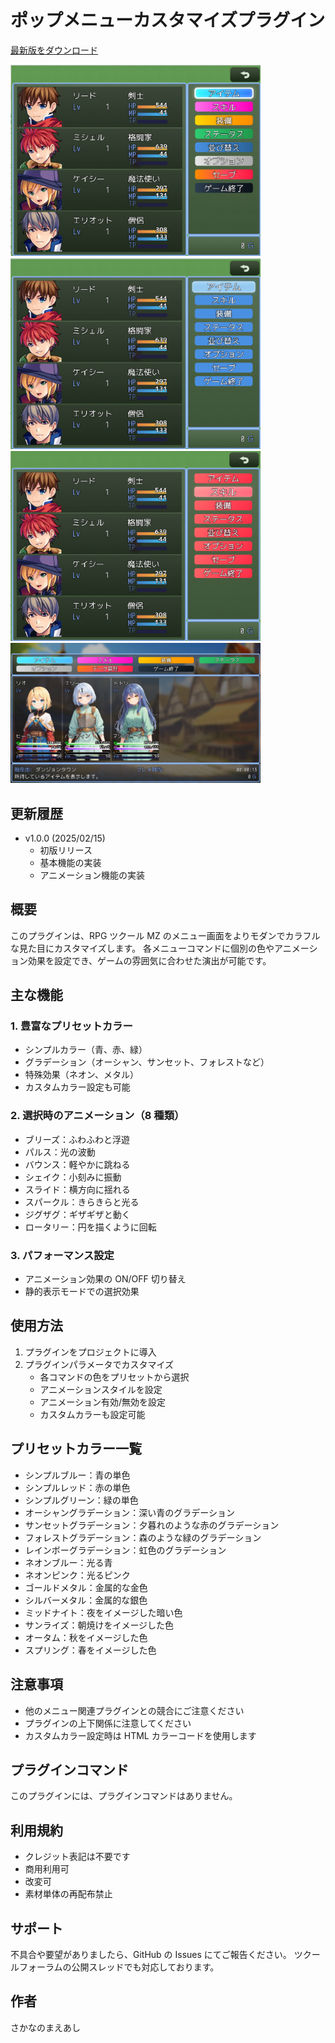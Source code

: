 # ポップメニューカスタマイズプラグイン

[最新版をダウンロード](https://raw.githubusercontent.com/fishs075/MZ/refs/heads/main/SKM_pop_menu.js)

<!-- ここに画像を入れる予定 -->

<img src="../images/SKM_pop_menu1.png" width="400"><img src="../images/SKM_pop_menu2.png" width="400">  
<img src="../images/SKM_pop_menu3.png" width="400"><img src="../images/SKM_pop_menu4.png" width="400">

## 更新履歴

-   v1.0.0 (2025/02/15)
    -   初版リリース
    -   基本機能の実装
    -   アニメーション機能の実装

## 概要

このプラグインは、RPG ツクール MZ のメニュー画面をよりモダンでカラフルな見た目にカスタマイズします。
各メニューコマンドに個別の色やアニメーション効果を設定でき、ゲームの雰囲気に合わせた演出が可能です。

## 主な機能

### 1. 豊富なプリセットカラー

-   シンプルカラー（青、赤、緑）
-   グラデーション（オーシャン、サンセット、フォレストなど）
-   特殊効果（ネオン、メタル）
-   カスタムカラー設定も可能

### 2. 選択時のアニメーション（8 種類）

-   ブリーズ：ふわふわと浮遊
-   パルス：光の波動
-   バウンス：軽やかに跳ねる
-   シェイク：小刻みに振動
-   スライド：横方向に揺れる
-   スパークル：きらきらと光る
-   ジグザグ：ギザギザと動く
-   ロータリー：円を描くように回転

### 3. パフォーマンス設定

-   アニメーション効果の ON/OFF 切り替え
-   静的表示モードでの選択効果

## 使用方法

1. プラグインをプロジェクトに導入
2. プラグインパラメータでカスタマイズ
    - 各コマンドの色をプリセットから選択
    - アニメーションスタイルを設定
    - アニメーション有効/無効を設定
    - カスタムカラーも設定可能

## プリセットカラー一覧

-   シンプルブルー：青の単色
-   シンプルレッド：赤の単色
-   シンプルグリーン：緑の単色
-   オーシャングラデーション：深い青のグラデーション
-   サンセットグラデーション：夕暮れのような赤のグラデーション
-   フォレストグラデーション：森のような緑のグラデーション
-   レインボーグラデーション：虹色のグラデーション
-   ネオンブルー：光る青
-   ネオンピンク：光るピンク
-   ゴールドメタル：金属的な金色
-   シルバーメタル：金属的な銀色
-   ミッドナイト：夜をイメージした暗い色
-   サンライズ：朝焼けをイメージした色
-   オータム：秋をイメージした色
-   スプリング：春をイメージした色

## 注意事項

-   他のメニュー関連プラグインとの競合にご注意ください
-   プラグインの上下関係に注意してください
-   カスタムカラー設定時は HTML カラーコードを使用します

## プラグインコマンド

このプラグインには、プラグインコマンドはありません。

## 利用規約

-   クレジット表記は不要です
-   商用利用可
-   改変可
-   素材単体の再配布禁止

## サポート

不具合や要望がありましたら、GitHub の Issues にてご報告ください。
ツクールフォーラムの公開スレッドでも対応しております。

## 作者

さかなのまえあし
